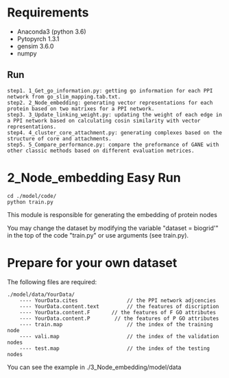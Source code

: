 
# Requirements

- Anaconda3 (python 3.6)
- Pytopyrch 1.3.1
- gensim  3.6.0
- numpy


Run
------------
    step1. 1_Get_go_information.py: getting go information for each PPI network from go_slim_mapping.tab.txt.
    step2. 2_Node_embedding: generating vector representations for each protein based on two matrixes for a PPI network.
    step3. 3_Update_linking_weight.py: updating the weight of each edge in a PPI network based on calculating cosin similarity with vector representations.
    step4. 4_cluster_core_attachment.py: generating complexes based on the structure of core and attachments.
    step5. 5_Compare_performance.py: compare the preformance of GANE with other classic methods based on different evaluation metrices.
# 2_Node_embedding Easy Run

```
cd ./model/code/
python train.py
```
This module is responsible for generating the embedding of protein nodes

You may change the dataset by modifying the variable "dataset = biogrid'" in the top of the code "train.py" or use arguments (see train.py). 


# Prepare for your own dataset

The following files are required:

    ./model/data/YourData/
        ---- YourData.cites                // the PPI network adjcencies
        ---- YourData.content.text         // the features of discription
        ---- YourData.content.F       // the features of F GO attributes
        ---- YourData.content.P        // the features of P GO attributes
        ---- train.map                     // the index of the training node
        ---- vali.map                      // the index of the validation nodes
        ---- test.map                      // the index of the testing nodes



You can see the example in ./3_Node_embedding/model/data




